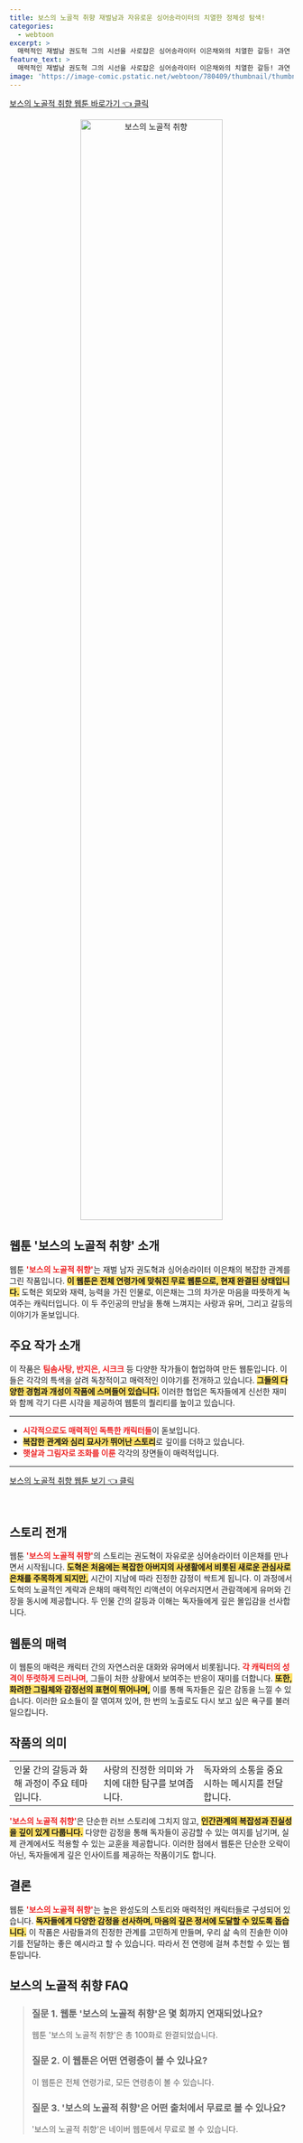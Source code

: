 ```yaml
---
title: 보스의 노골적 취향 재벌남과 자유로운 싱어송라이터의 치열한 정체성 탐색!
categories:
  - webtoon
excerpt: >
  매력적인 재벌남 권도혁 그의 시선을 사로잡은 싱어송라이터 이은채와의 치열한 갈등! 과연 두 사람의 운명은 어떻게 엮일까? 클릭해서 둘 사이의 숨겨진 아슬아슬한 이야기를 확인해보세요!
feature_text: >
  매력적인 재벌남 권도혁 그의 시선을 사로잡은 싱어송라이터 이은채와의 치열한 갈등! 과연 두 사람의 운명은 어떻게 엮일까? 클릭해서 둘 사이의 숨겨진 아슬아슬한 이야기를 확인해보세요!
image: 'https://image-comic.pstatic.net/webtoon/780409/thumbnail/thumbnail_IMAG21_7293356615652225585.jpg'
---
```


<p><a class="modoo-button" href="https://comic.naver.com/webtoon/list?titleId=780409" rel="nofollow noopener">보스의 노골적 취향 웹툰 바로가기 👈 클릭</a></p>
<figure class="image" style="width: 50%; height: 50%; text-align: center; margin: auto;"><img alt="보스의 노골적 취향" src="https://image-comic.pstatic.net/webtoon/780409/thumbnail/thumbnail_IMAG21_7293356615652225585.jpg" style="width: 100%; height: 100%; object-fit: cover;"/></figure>
<h2 id="보스의_노골적_취향_소개">웹툰 '보스의 노골적 취향' 소개</h2>
<p>웹툰 <b><span style="color: #ee2323;">'보스의 노골적 취향'</span></b>는 재벌 남자 권도혁과 싱어송라이터 이은채의 복잡한 관계를 그린 작품입니다. <b><span style="background-color: #ffe066;">이 웹툰은 전체 연령가에 맞춰진 무료 웹툰으로, 현재 완결된 상태입니다.</span></b> 도혁은 외모와 재력, 능력을 가진 인물로, 이은채는 그의 차가운 마음을 따뜻하게 녹여주는 캐릭터입니다. 이 두 주인공의 만남을 통해 느껴지는 사랑과 유머, 그리고 갈등의 이야기가 돋보입니다.</p>
<h2 id="주요_작가_소개">주요 작가 소개</h2>
<p>이 작품은 <b><span style="color: #ee2323;">팀솜사탕, 반지은, 시크크</span></b> 등 다양한 작가들이 협업하여 만든 웹툰입니다. 이들은 각각의 특색을 살려 독창적이고 매력적인 이야기를 전개하고 있습니다. <b><span style="background-color: #ffe066;">그들의 다양한 경험과 개성이 작품에 스며들어 있습니다.</span></b> 이러한 협업은 독자들에게 신선한 재미와 함께 각기 다른 시각을 제공하여 웹툰의 퀄리티를 높이고 있습니다.</p>
<hr/>
<ul>
<li><b><span style="color: #ee2323;">시각적으로도 매력적인 독특한 캐릭터들</span></b>이 돋보입니다.</li>
<li><b><span style="background-color: #ffe066;">복잡한 관계와 심리 묘사가 뛰어난 스토리</span></b>로 깊이를 더하고 있습니다.</li>
<li><b><span style="color: #ee2323;">햇살과 그림자로 조화를 이룬</span></b> 각각의 장면들이 매력적입니다.</li>
</ul>
<hr/>
<p><a class="modoo-button" href="https://m.comic.naver.com/webtoon/list?titleId=780409" rel="nofollow noopener">보스의 노골적 취향 웹툰 보기 👈 클릭</a></p><br/>
<h2 id="스토리_전개">스토리 전개</h2>
<p>웹툰 <b><span style="color: #ee2323;">'보스의 노골적 취향'</span></b>의 스토리는 권도혁이 자유로운 싱어송라이터 이은채를 만나면서 시작됩니다. <b><span style="background-color: #ffe066;">도혁은 처음에는 복잡한 아버지의 사생활에서 비롯된 새로운 관심사로 은채를 주목하게 되지만,</span></b> 시간이 지남에 따라 진정한 감정이 싹트게 됩니다. 이 과정에서 도혁의 노골적인 계략과 은채의 매력적인 리액션이 어우러지면서 관람객에게 유머와 긴장을 동시에 제공합니다. 두 인물 간의 갈등과 이해는 독자들에게 깊은 몰입감을 선사합니다.</p>
<h2 id="웹툰의_매력">웹툰의 매력</h2>
<p>이 웹툰의 매력은 캐릭터 간의 자연스러운 대화와 유머에서 비롯됩니다. <b><span style="color: #ee2323;">각 캐릭터의 성격이 뚜렷하게 드러나며</span></b>, 그들이 처한 상황에서 보여주는 반응이 재미를 더합니다. <b><span style="background-color: #ffe066;">또한, 화려한 그림체와 감정선의 표현이 뛰어나며,</span></b> 이를 통해 독자들은 깊은 감동을 느낄 수 있습니다. 이러한 요소들이 잘 엮여져 있어, 한 번의 노출로도 다시 보고 싶은 욕구를 불러일으킵니다.</p>
<h2 id="작품의_의미">작품의 의미</h2>
<table>
<tr>
<td>인물 간의 갈등과 화해 과정이 주요 테마입니다.</td>
<td>사랑의 진정한 의미와 가치에 대한 탐구를 보여줍니다.</td>
<td>독자와의 소통을 중요시하는 메시지를 전달합니다.</td>
</tr>
</table>
<p><b><span style="color: #ee2323;">'보스의 노골적 취향'</span></b>은 단순한 러브 스토리에 그치지 않고, <b><span style="background-color: #ffe066;">인간관계의 복잡성과 진실성을 깊이 있게 다룹니다.</span></b> 다양한 감정을 통해 독자들이 공감할 수 있는 여지를 남기며, 실제 관계에서도 적용할 수 있는 교훈을 제공합니다. 이러한 점에서 웹툰은 단순한 오락이 아닌, 독자들에게 깊은 인사이트를 제공하는 작품이기도 합니다.</p>
<h2 id="결론">결론</h2>
<p>웹툰 <b><span style="color: #ee2323;">'보스의 노골적 취향'</span></b>는 높은 완성도의 스토리와 매력적인 캐릭터들로 구성되어 있습니다. <b><span style="background-color: #ffe066;">독자들에게 다양한 감정을 선사하며, 마음의 깊은 정서에 도달할 수 있도록 돕습니다.</span></b> 이 작품은 사람들과의 진정한 관계를 고민하게 만들며, 우리 삶 속의 진솔한 이야기를 전달하는 좋은 예시라고 할 수 있습니다. 따라서 전 연령에 걸쳐 추천할 수 있는 웹툰입니다.</p>
<h2 id=보스의 노골적 취향_FAQ>보스의 노골적 취향 FAQ</h2>
<div itemscope="" itemtype="https://schema.org/FAQPage"> <blockquote> <div itemscope="" itemprop="mainEntity" itemtype="https://schema.org/Question"> <h3 id="질문_1" itemprop="name">질문 1. 웹툰 '보스의 노골적 취향'은 몇 회까지 연재되었나요?</h3> <div itemscope="" itemprop="acceptedAnswer" itemtype="https://schema.org/Answer"> <span itemprop="text"> <p>웹툰 '보스의 노골적 취향'은 총 100화로 완결되었습니다.</p> </span> </div> </div> <div itemscope="" itemprop="mainEntity" itemtype="https://schema.org/Question"> <h3 id="질문_2" itemprop="name">질문 2. 이 웹툰은 어떤 연령층이 볼 수 있나요?</h3> <div itemscope="" itemprop="acceptedAnswer" itemtype="https://schema.org/Answer"> <span itemprop="text"> <p>이 웹툰은 전체 연령가로, 모든 연령층이 볼 수 있습니다.</p> </span> </div> </div> <div itemscope="" itemprop="mainEntity" itemtype="https://schema.org/Question"> <h3 id="질문_3" itemprop="name">질문 3. '보스의 노골적 취향'은 어떤 출처에서 무료로 볼 수 있나요?</h3> <div itemscope="" itemprop="acceptedAnswer" itemtype="https://schema.org/Answer"> <span itemprop="text"> <p>'보스의 노골적 취향'은 네이버 웹툰에서 무료로 볼 수 있습니다.</p> </span> </div> </div> </blockquote> </div>

